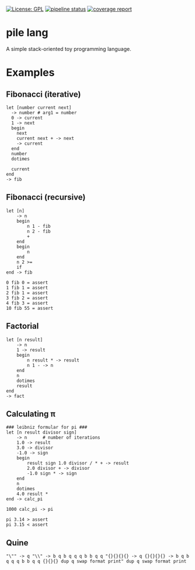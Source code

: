 [![License: GPL](https://img.shields.io/badge/License-GPLv3-blue.svg)](https://www.gnu.org/licenses/gpl-3.0)
[![pipeline status](https://gitlab.com/0x28/pile-lang/badges/master/pipeline.svg)](https://gitlab.com/0x28/pile-lang/pipelines)
[![coverage report](https://gitlab.com/0x28/pile-lang/badges/master/coverage.svg)](https://0x28.gitlab.io/pile-lang/)

# pile lang

A simple stack-oriented toy programming language.

# Examples

## Fibonacci (iterative)
```
let [number current next]
  -> number # arg1 = number
  0 -> current
  1 -> next
  begin
    next
    current next + -> next
    -> current
  end
  number
  dotimes

  current
end
-> fib

```

## Fibonacci (recursive)
```
let [n]
    -> n
    begin
        n 1 - fib
        n 2 - fib
        +
    end
    begin
        n
    end
    n 2 >=
    if
end -> fib

0 fib 0 = assert
1 fib 1 = assert
2 fib 1 = assert
3 fib 2 = assert
4 fib 3 = assert
10 fib 55 = assert

```

## Factorial
```
let [n result]
    -> n
    1 -> result
    begin
        n result * -> result
        n 1 - -> n
    end
    n
    dotimes
    result
end
-> fact

```

## Calculating π
```
### leibniz formular for pi ###
let [n result divisor sign]
    -> n      # number of iterations
    1.0 -> result
    3.0 -> divisor
    -1.0 -> sign
    begin
        result sign 1.0 divisor / * + -> result
        2.0 divisor + -> divisor
        -1.0 sign * -> sign
    end
    n
    dotimes
    4.0 result *
end -> calc_pi

1000 calc_pi -> pi

pi 3.14 > assert
pi 3.15 < assert

```

## Quine
```
"\"" -> q "\\" -> b q b q q q b b q q "{}{}{}{} -> q {}{}{}{} -> b q b q q q b b q q {}{}{} dup q swap format print" dup q swap format print
```
